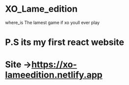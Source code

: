 # XO_Lame_edition

where_is The lamest game if xo youll ever play
# P.S its my first react website
# Site ->https://xo-lameedition.netlify.app
